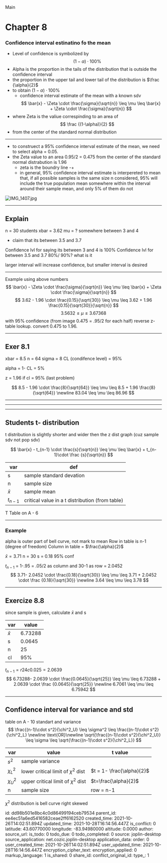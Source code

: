 Main

# Chapter 8
### Confidence interval estinatino fo the mean
- Level of confidence is symbolized by 
$$ (1 - \alpha) \cdot 100 \% $$
- Alpha is the proportion in the tails of the distribution that is outside the confidence interval 
- the proportion in the upper tail and lower tail of the distribution is $\frac {\alpha}{2}$
- to obtain $(1 - \alpha) \cdot 100 \%$
	- 	confidence interval estimate of the mean with a known sdv
$$
\bar{x} - \Zeta \cdot \frac{\sigma}{\sqrt{n}} \leq \mu \leq \bar{x} + \Zeta \cdot  \frac{\sigma}{\sqrt{n}}
$$
- where Zeta is the valiue correspinding to an area of 
$$
\frac {(1-\alpha)}{2}
$$
- from the center of the standard normal distribution 
***
- to construect a 95% confidence interval estimate of the mean, we need to select alpha = 0.05. 
- the Zeta value to an area 0.95/2 = 0.475 from the center of the standard normal distrabution is 1.96
	- zeta is the boundry line -+
	- in general, 95% confidence interval estimate is interpereted to mean that, if all possible samples is the same size n considered, 95% will include the true population mean somewhere within the interval around their sample mean, and only 5% of them do not

![IMG_1407.jpg](:/30c7c56f39ad4cbc95a7b3057733c270)


***
## Explain
n = 30 students
xbar = 3.62
mu = ? somewhere between 3 and 4
- claim that its between 3.5 and 3.7

Confidence lvl for saying its between 3 and 4 is 100%
Confidence lvl for between 3.5 and 3.7 80%/ 90%? what is it

larger interval will increase confidence, but smaller interval is desired


***
Example using above numbers
$$
\bar{x} - \Zeta \cdot \frac{\sigma}{\sqrt{n}} \leq \mu \leq \bar{x} + \Zeta \cdot  \frac{\sigma}{\sqrt{n}}
$$
$$
3.62 - 1.96 \cdot \frac{0.15}{\sqrt{30}} \leq \mu \leq 3.62 + 1.96 \frac{0.15}{\sqrt{30}}{\sqrt{n}}
$$
$$
3.5632 \leq \mu \leq 3.67368
$$
with 95% confidence (from image 0.475 = .95/2 for each half)
reverse z- table lookup. convert 0.475 to 1.96.  

***
## Exer 8.1 

xbar = 8.5
n = 64
sigma = 8
CL (condifence level) = 95%

alpha = 1- CL = 5%

z = 1.96 if cl = 95% (last problem)


$$
8.5 - 1.96 \cdot \frac{8}{\sqrt{64}} \leq \mu \leq 8.5 + 1.96 \frac{8}{\sqrt{64}} \newline
83.04 \leq \mu \leq 86.96
$$



***

***
***
## Students t- distribution
t distribution is slightly shorter and wider then the z dist graph (cuz sample sdv not pop sdv)


$$
\bar{x} - t_{n-1} \cdot \frac{s}{\sqrt{n}} \leq \mu \leq \bar{x} + t_{n-1}\cdot \frac {s}{\sqrt{n}}
$$

| var 	|  def      |
| -----| ----------|
|s | sample standard devation|
|n | sample size|
|$\bar{x}$ | sample mean|
|$t_{n-1}$ |critical value in a t distribution (from table)|

T Table on A - 6
***
### Example
alpha is outer part of bell curve, not mark to mean
Row in table is n-1 (degree of freedom)
Column in table = $\frac{\alpha}{2}$

$\bar{x} = 3.71$
n = 30
s = 0.18
95% conf

$t_{n-1}$ = 1-.95 = .05/2 as column and 30-1 as row = 2.0452
$$
3.71-   2.0452 \cdot \frac{0.18}{\sqrt{30}} \leq \mu \leq 3.71 +  2.0452 \cdot \frac {0.18}{\sqrt{30}}
\newline 
3.64 \leq \mu \leq 3.78
$$

***
## Exercize 8.8
since sample is given, calculate $\bar{x}$ and s 

|var| value|
|----|-----|
|$\bar{x}$| 6.73288|
|s | 0.0645|
|n|25|
|cl|95%|

$t_{n-1} = r24 c 0.025 = 2.0639$
$$
6.73288-   2.0639 \cdot \frac{0.0645}{\sqrt{25}} \leq \mu \leq 6.73288 +  2.0639 \cdot \frac {0.0645}{\sqrt{25}}
\newline 
6.7061 \leq \mu \leq 6.75942
$$
***
## Confidence interval for variance and std
table on A - 10
standart and variance
$$
\frac{(n-1)\cdot s^2}{\chi^2_U} \leq \sigma^2 \leq \frac{(n-1)\cdot s^2}{\chi^2_L}
\newline \text{OR}\newline
\sqrt{\frac{(n-1)\cdot s^2}{\chi^2_U}} \leq \sigma \leq \sqrt{\frac{(n-1)\cdot s^2}{\chi^2_L}}
$$

|var| value| t value|
|----|-----|-------|
|$s^2$| sample variance|
|$\chi^2_L$| lower critical limit of $\chi^2$ dist|$t = 1- \frac{\alpha}{2}$
|$\chi^2_U$| upper critical limit of $\chi^2$ dist|$t=\frac{\alpha}{2}$
|n|sample size| row = n-1|


$\chi^2$ distribution is bell curve right skewed


id: dd98b501e8bc4c0d86499194ceb79534
parent_id: ee4ec51a6ed5416582ceae2ff6162520
created_time: 2021-10-26T14:02:51.894Z
updated_time: 2021-10-28T16:14:56.447Z
is_conflict: 0
latitude: 43.60770000
longitude: -83.94980000
altitude: 0.0000
author: 
source_url: 
is_todo: 0
todo_due: 0
todo_completed: 0
source: joplin-desktop
source_application: net.cozic.joplin-desktop
application_data: 
order: 0
user_created_time: 2021-10-26T14:02:51.894Z
user_updated_time: 2021-10-28T16:14:56.447Z
encryption_cipher_text: 
encryption_applied: 0
markup_language: 1
is_shared: 0
share_id: 
conflict_original_id: 
type_: 1
